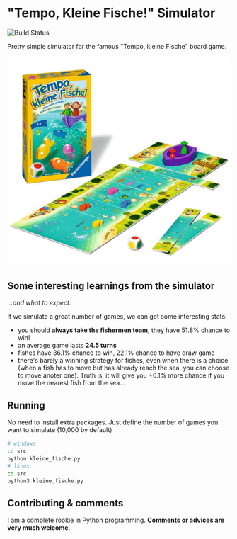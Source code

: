 # "Tempo, Kleine Fische!" Simulator  

![Build Status](https://travis-ci.com/VinceCabs/kleine-fische-simulator.svg?branch=master "Build status")

Pretty simple simulator for the famous "Tempo, kleine Fische" board game.

![Kleine Fische](./docs/img/kleine-fische-2.jpg "Tempo, klein Fische!")

## Some interesting learnings from the simulator

*...and what to expect.*

If we simulate a great number of games, we can get some interesting stats:

* you should **always take the fishermen team**, they have 51.8% chance to win!
* an average game lasts **24.5 turns**
* fishes have 36.1% chance to win,  22.1% chance to have draw game
* there's barely a winning strategy for fishes, even when there is a choice
(when a fish has to move but has already reach the sea, you can choose to move anoter one).
Truth is, it will give you +0.1% more chance if you move the nearest fish from the sea...

## Running

No need to install extra packages. Just define the number of games you want to simulate (10,000 by default)

```sh
# windows
cd src
python kleine_fische.py
# linux
cd src
python3 kleine_fische.py
```

## Contributing & comments

I am a complete rookie in Python programming. **Comments or advices are very much welcome**.
